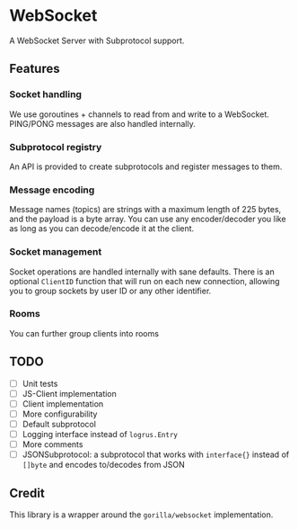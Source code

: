 # WebSocket
A WebSocket Server with Subprotocol support.

## Features
### Socket handling
We use goroutines + channels to read from and write to a WebSocket.
PING/PONG messages are also handled internally.

### Subprotocol registry
An API is provided to create subprotocols and register messages to them.

### Message encoding
Message names (topics) are strings with a maximum length of 225 bytes, and the payload is a byte array. You can use any
encoder/decoder you like as long as you can decode/encode it at the client.

### Socket management
Socket operations are handled internally with sane defaults. There is an optional `ClientID` function that will run on
each new connection, allowing you to group sockets by user ID or any other identifier.

### Rooms
You can further group clients into rooms 

## TODO
- [ ] Unit tests
- [ ] JS-Client implementation
- [ ] Client implementation
- [ ] More configurability
- [ ] Default subprotocol
- [ ] Logging interface instead of `logrus.Entry`
- [ ] More comments
- [ ] JSONSubprotocol: a subprotocol that works with `interface{}` instead of `[]byte` and encodes to/decodes from JSON

## Credit
This library is a wrapper around the `gorilla/websocket` implementation.
